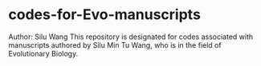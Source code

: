 # codes-for-Evo-manuscripts
Author: Silu Wang
This repository is designated for codes associated with manuscripts authored by Silu Min Tu Wang, who is in the field of Evolutionary Biology. 

